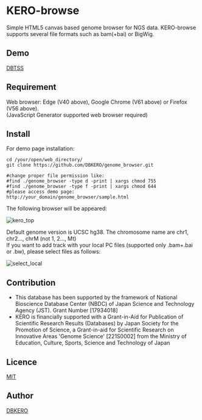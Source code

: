 KERO-browse
====

Simple HTML5 canvas based genome browser for NGS data.
KERO-browse supports several file formats such as bam(+bai) or BigWig.

## Demo

[DBTSS](https://dbtss.hgc.jp/#kero:chr1:99,950,000-100,050,000)

## Requirement

Web browser: Edge (V40 above), Google Chrome (V61 above) or Firefox (V56 above).  
(JavaScript Generator supported web browser required)

## Install
For demo page installation:

    cd /your/open/web_directory/
    git clone https://github.com/DBKERO/genome_browser.git
    
    #change proper file permission like:
    #find ./genome_browser -type d -print | xargs chmod 755
    #find ./genome_browser -type f -print | xargs chmod 644
    #please access demo page: http://your_domain/genome_browser/sample.html

The following browser will be appeared:

![kero_top](http://kero.hgc.jp/images/kero_demo/demo_top.png "kero_top")

Default genome version is UCSC hg38. The chromosome name are chr1, chr2..., chrM (not 1, 2..., Mt)  
If you want to add track with your local PC files (supported only .bam+.bai or .bw), please select files as follows:

![select_local](http://kero.hgc.jp/images/kero_demo/select_local_files.png "select local")


## Contribution

- This database has been supported by the framework of National Bioscience Database Center (NBDC) of Japan Science and Technology Agency (JST). Grant Number [17934018]
- KERO is financially supported with a Grant-in-Aid for Publication of Scientific Research Results (Databases) by Japan Society for the Promotion of Science, a Grant-in-aid for Scientific Research on Innovative Areas 'Genome Science' [221S0002] from the Ministry of Education, Culture, Sports, Science and Technology of Japan

## Licence

[MIT](https://github.com/tcnksm/tool/blob/master/LICENCE)

## Author

[DBKERO](https://github.com/DBKERO/)

